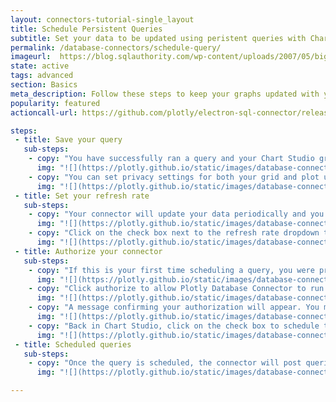 ```yaml
---
layout: connectors-tutorial-single_layout
title: Schedule Persistent Queries
subtitle: Set your data to be updated using peristent queries with Chart Studio and the Plotly Database Connector.
permalink: /database-connectors/schedule-query/
imageurl:  https://blog.sqlauthority.com/wp-content/uploads/2007/05/bigclock-800x800.png
state: active
tags: advanced
section: Basics
meta_description: Follow these steps to keep your graphs updated with your database
popularity: featured
actioncall-url: https://github.com/plotly/electron-sql-connector/releases

steps:
 - title: Save your query
   sub-steps:
    - copy: "You have successfully ran a query and your Chart Studio grid now has data from your database. The first step to have your data automatically updated in Chart Studio is to save your grid along with the query. Click on *Save* on the left of the Chart Studio user interface."
      img: "![](https://plotly.github.io/static/images/database-connectors/persistent/save.png)"
    - copy: "You can set privacy settings for both your grid and plot upon saving. Once that is done, click *save* on the bottom right."
      img: "![](https://plotly.github.io/static/images/database-connectors/persistent/save-save.png)"
 - title: Set your refresh rate
   sub-steps:
    - copy: "Your connector will update your data periodically and you have several choices when it comes to the refresh rate of your data. Click on the dropdown above the grid as shown below and choose a refresh rate that will be suitable for you and your colleagues."
      img: "![](https://plotly.github.io/static/images/database-connectors/persistent/time.png)"
    - copy: "Click on the check box next to the refresh rate dropdown to schedule your query. If this is your first time scheduling a query, you will be asked to authorize your connector to run queries on your behalf - this is described for you in the next step."
      img: "![](https://plotly.github.io/static/images/database-connectors/persistent/schedule.png)"
 - title: Authorize your connector
   sub-steps:
    - copy: "If this is your first time scheduling a query, you were prompted in Chart Studio to login and authorize your connector to run queries on your behalf. Let's give the authorization to the Database Connector by clicking *login* as shown to authorize."
      img: "![](https://plotly.github.io/static/images/database-connectors/persistent/login.png)"
    - copy: "Click authorize to allow Plotly Database Connector to run in the background and update your data within Chart Studio grids."
      img: "![](https://plotly.github.io/static/images/database-connectors/persistent/authorize.png)"
    - copy: "A message confirming your authorization will appear. You may close this Web Browser tab and return to Chart Studio"
      img: "![](https://plotly.github.io/static/images/database-connectors/persistent/authorized.png)"
    - copy: "Back in Chart Studio, click on the check box to schedule the query now that the connector has your authorization."
      img: "![](https://plotly.github.io/static/images/database-connectors/persistent/schedule-again.png)"
 - title: Scheduled queries
   sub-steps:
    - copy: "Once the query is scheduled, the connector will post queries to your database and update your grid with data received from the query. You can observe the grid's last update time from [your Plotly organizer](https://plot.ly/organize). In case you want to change the refresh rate, simply interact with the dropdown menu while your Database Connector is running. If the query is saved, the checkbox in Chart Studio will be checked."
      img: "![](https://plotly.github.io/static/images/database-connectors/persistent/scheduled.png)"

---
```

